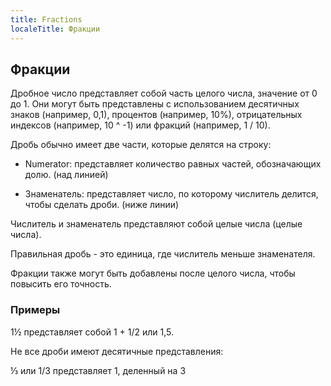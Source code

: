 ```yaml
---
title: Fractions
localeTitle: Фракции
---
```

## Фракции

Дробное число представляет собой часть целого числа, значение от 0 до 1. Они могут быть представлены с использованием десятичных знаков (например, 0,1), процентов (например, 10%), отрицательных индексов (например, 10 ^ -1) или фракций (например, 1 / 10).

Дробь обычно имеет две части, которые делятся на строку:

*   Numerator: представляет количество равных частей, обозначающих долю. (над линией)
    
*   Знаменатель: представляет число, по которому числитель делится, чтобы сделать дроби. (ниже линии)
    

Числитель и знаменатель представляют собой целые числа (целые числа).

Правильная дробь - это единица, где числитель меньше знаменателя.

Фракции также могут быть добавлены после целого числа, чтобы повысить его точность.

### Примеры

1½ представляет собой 1 + 1/2 или 1,5.

Не все дроби имеют десятичные представления:

⅓ или 1/3 представляет 1, деленный на 3